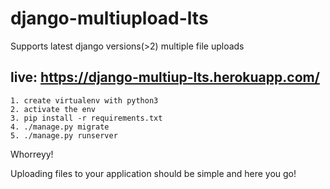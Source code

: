 # django-multiupload-lts
Supports latest django versions(>2) multiple file uploads

## live: https://django-multiup-lts.herokuapp.com/

```
1. create virtualenv with python3
2. activate the env
3. pip install -r requirements.txt
4. ./manage.py migrate
5. ./manage.py runserver
```
Whorreyy!

Uploading files to your application should be simple and here you go!
